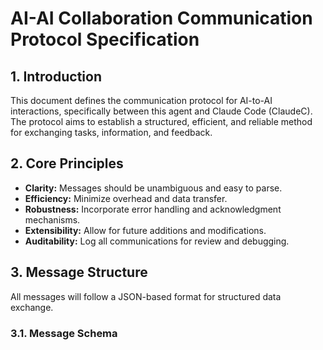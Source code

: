 # AI-AI Collaboration Communication Protocol Specification

## 1. Introduction

This document defines the communication protocol for AI-to-AI interactions, specifically between this agent and Claude Code (ClaudeC). The protocol aims to establish a structured, efficient, and reliable method for exchanging tasks, information, and feedback.

## 2. Core Principles

*   **Clarity:** Messages should be unambiguous and easy to parse.
*   **Efficiency:** Minimize overhead and data transfer.
*   **Robustness:** Incorporate error handling and acknowledgment mechanisms.
*   **Extensibility:** Allow for future additions and modifications.
*   **Auditability:** Log all communications for review and debugging.

## 3. Message Structure

All messages will follow a JSON-based format for structured data exchange.

### 3.1. Message Schema
